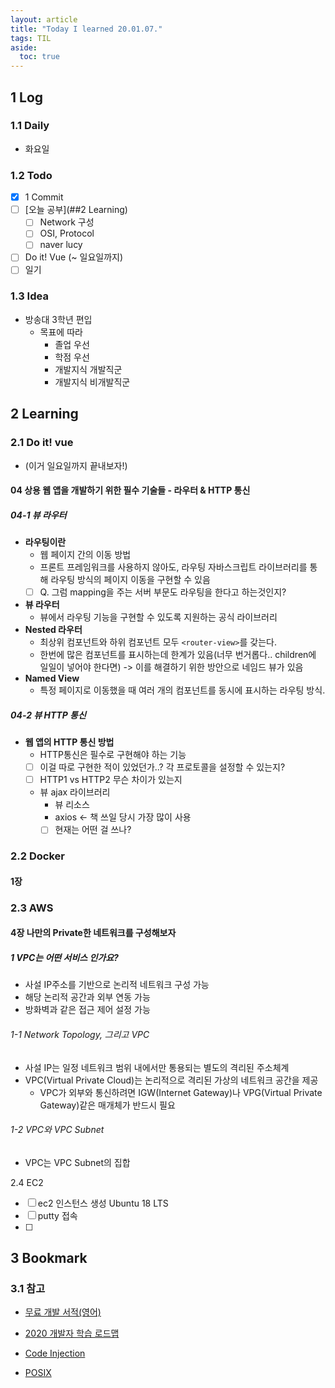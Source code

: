 ```yaml
---
layout: article
title: "Today I learned 20.01.07."
tags: TIL
aside:
  toc: true
---
```


## 1 Log

### 1.1 Daily

- 화요일

  

### 1.2 Todo

- [x] 1 Commit
- [ ] [오늘 공부](##2 Learning)
  - [ ] Network 구성
  - [ ] OSI, Protocol
  - [ ] naver lucy
- [ ] Do it! Vue (~ 일요일까지)
- [ ] 일기

### 1.3 Idea

- 방송대 3학년 편입
  - 목표에 따라
    - 졸업 우선
    - 학점 우선
    - 개발지식 개발직군
    - 개발지식 비개발직군




## 2 Learning

### 2.1 Do it! vue

- (이거 일요일까지 끝내보자!)

#### 04 상용 웹 앱을 개발하기 위한 필수 기술들 - 라우터 & HTTP 통신

##### 04-1 뷰 라우터

- **라우팅이란**
  - 웹 페이지 간의 이동 방법
  - 프론트 프레임워크를 사용하지 않아도, 라우팅 자바스크립트 라이브러리를 통해 라우팅 방식의 페이지 이동을 구현할 수 있음
  - [ ] Q. 그럼 mapping을 주는 서버 부문도 라우팅을 한다고 하는것인지?
- **뷰 라우터**
  - 뷰에서 라우팅 기능을 구현할 수 있도록 지원하는 공식 라이브러리
- **Nested 라우터**
  - 최상위 컴포넌트와 하위 컴포넌트 모두 `<router-view>`를 갖는다.
  - 한번에 많은 컴포넌트를 표시하는데 한계가 있음(너무 번거롭다.. children에 일일이 넣어야 한다면) -> 이를 해결하기 위한 방안으로 네임드 뷰가 있음
- **Named View**
  - 특정 페이지로 이동했을 때 여러 개의 컴포넌트를 동시에 표시하는 라우팅 방식.

##### 04-2 뷰 HTTP 통신

- **웹 앱의 HTTP 통신 방법**
  - HTTP통신은 필수로 구현해야 하는 기능
  - [ ] 이걸 따로 구현한 적이 있었던가..? 각 프로토콜을 설정할 수 있는지? 
  - [ ] HTTP1 vs HTTP2 무슨 차이가 있는지
  - 뷰 ajax 라이브러리
    - 뷰 리소스
    - axios <- 책 쓰일 당시 가장 많이 사용
    - [ ] 현재는 어떤 걸 쓰나?

### 2.2 Docker

#### 1장



### 2.3 AWS

#### 4장 나만의 Private한 네트워크를 구성해보자

##### 1 VPC는 어떤 서비스 인가요?

- 사설 IP주소를 기반으로 논리적 네트워크 구성 가능
- 해당 논리적 공간과 외부 연동 가능
- 방화벽과 같은 접근 제어 설정 가능

###### 1-1 Network Topology, 그리고 VPC

- 사설 IP는 일정 네트워크 범위 내에서만 통용되는 별도의 격리된 주소체계
- VPC(Virtual Private Cloud)는 논리적으로 격리된 가상의 네트워크 공간을 제공
  - VPC가 외부와 통신하려면 IGW(Internet Gateway)나 VPG(Virtual Private Gateway)같은 매개체가 반드시 필요

###### 1-2 VPC와 VPC Subnet

- VPC는 VPC Subnet의 집합



2.4 EC2

- [ ] ec2 인스턴스 생성 Ubuntu 18 LTS
- [ ] putty 접속
- [ ] 




## 3 Bookmark
### 3.1 참고

- [무료 개발 서적(영어)](https://books.goalkicker.com/)
- [2020 개발자 학습 로드맵](https://github.com/kamranahmedse/developer-roadmap)
- [Code Injection](https://ko.wikipedia.org/wiki/코드_인젝션)

- [POSIX](https://ko.wikipedia.org/wiki/POSIX)

